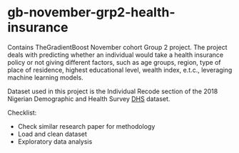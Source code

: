 # gb-november-grp2-health-insurance
 
Contains TheGradientBoost November cohort Group 2 project. The project deals with predicting whether an individual would take a health insurance policy or not giving different factors, such as age  groups, region, type of place of residence, highest educational level, wealth index, e.t.c., leveraging machine learning models. 

Dataset used in this project is the Individual Recode section of the 2018 Nigerian Demographic and Health Survey [DHS](https://dhsprogram.com/data/dataset/Nigeria_Standard-DHS_2018.cfm) dataset. 

Checklist:

* Check similar research paper for methodology
* Load and clean dataset
* Exploratory data analysis